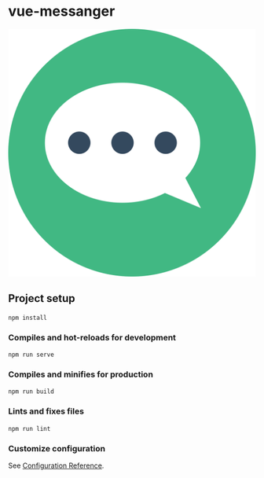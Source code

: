 # vue-messanger

![Chat Conversation Icon](https://raw.githubusercontent.com/ioborin22/messenger-vue/99d6fac28500234d37a4d2acd968177d56eb0e04/public/messenger-vue/chat-conversation-svgrepo-com.svg)

## Project setup
```
npm install
```

### Compiles and hot-reloads for development
```
npm run serve
```

### Compiles and minifies for production
```
npm run build
```

### Lints and fixes files
```
npm run lint
```

### Customize configuration
See [Configuration Reference](https://cli.vuejs.org/config/).
